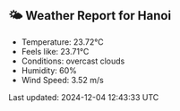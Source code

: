 <!-- WEATHER-START -->
## 🌤 Weather Report for Hanoi

- Temperature: 23.72°C
- Feels like: 23.71°C
- Conditions: overcast clouds
- Humidity: 60%
- Wind Speed: 3.52 m/s

Last updated: 2024-12-04 12:43:33 UTC
<!-- WEATHER-END -->
